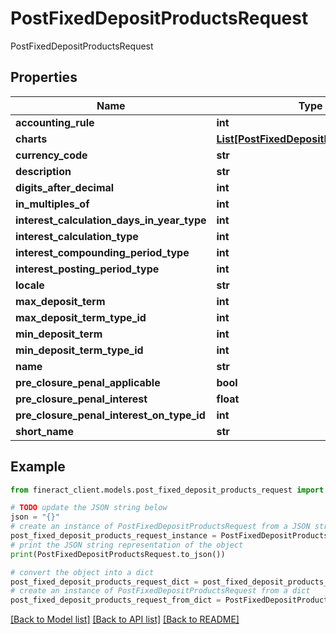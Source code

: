 # PostFixedDepositProductsRequest

PostFixedDepositProductsRequest

## Properties

Name | Type | Description | Notes
------------ | ------------- | ------------- | -------------
**accounting_rule** | **int** |  | [optional] 
**charts** | [**List[PostFixedDepositProductsCharts]**](PostFixedDepositProductsCharts.md) |  | [optional] 
**currency_code** | **str** |  | [optional] 
**description** | **str** |  | [optional] 
**digits_after_decimal** | **int** |  | [optional] 
**in_multiples_of** | **int** |  | [optional] 
**interest_calculation_days_in_year_type** | **int** |  | [optional] 
**interest_calculation_type** | **int** |  | [optional] 
**interest_compounding_period_type** | **int** |  | [optional] 
**interest_posting_period_type** | **int** |  | [optional] 
**locale** | **str** |  | [optional] 
**max_deposit_term** | **int** |  | [optional] 
**max_deposit_term_type_id** | **int** |  | [optional] 
**min_deposit_term** | **int** |  | [optional] 
**min_deposit_term_type_id** | **int** |  | [optional] 
**name** | **str** |  | [optional] 
**pre_closure_penal_applicable** | **bool** |  | [optional] 
**pre_closure_penal_interest** | **float** |  | [optional] 
**pre_closure_penal_interest_on_type_id** | **int** |  | [optional] 
**short_name** | **str** |  | [optional] 

## Example

```python
from fineract_client.models.post_fixed_deposit_products_request import PostFixedDepositProductsRequest

# TODO update the JSON string below
json = "{}"
# create an instance of PostFixedDepositProductsRequest from a JSON string
post_fixed_deposit_products_request_instance = PostFixedDepositProductsRequest.from_json(json)
# print the JSON string representation of the object
print(PostFixedDepositProductsRequest.to_json())

# convert the object into a dict
post_fixed_deposit_products_request_dict = post_fixed_deposit_products_request_instance.to_dict()
# create an instance of PostFixedDepositProductsRequest from a dict
post_fixed_deposit_products_request_from_dict = PostFixedDepositProductsRequest.from_dict(post_fixed_deposit_products_request_dict)
```
[[Back to Model list]](../README.md#documentation-for-models) [[Back to API list]](../README.md#documentation-for-api-endpoints) [[Back to README]](../README.md)


